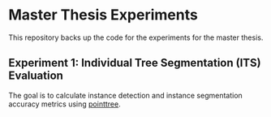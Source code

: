 # Master Thesis Experiments

This repository backs up the code for the experiments for the master thesis.

## Experiment 1: Individual Tree Segmentation (ITS) Evaluation

The goal is to calculate instance detection and instance segmentation accuracy metrics using [pointtree](https://github.com/ai4trees/pointtree).
